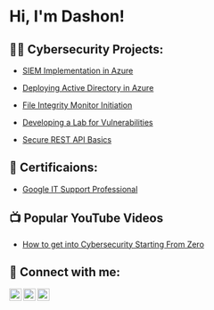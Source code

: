 <h1>Hi, I'm Dashon! </h1>

<h2>👨‍💻 Cybersecurity Projects:</h2>

  - [SIEM Implementation in Azure](https://github.com/DashonJennings/SIEMImplementationInAzure)
 
  - [Deploying Active Directory in Azure](https://github.com/DashonJennings/DeployingActiveDirectoryInAzure/tree/main)

  - [File Integrity Monitor Initiation](https://github.com/DashonJennings/FileIntegrityMonitorInitiation/tree/main)

  - [Developing a Lab for Vulnerabilities](https://github.com/DashonJennings/DevelopingALabForVulnerabilities/tree/main)

  - [Secure REST API Basics](https://github.com/DashonJennings/SecureRESTAPIBasics/tree/main)

<h2>📃 Certificaions:</h2>

  - [Google IT Support Professional](https://github.com/DashonJennings/GoogleITSupportProfessional/tree/main)



<h2>📺 Popular YouTube Videos</h2>

- [How to get into Cybersecurity Starting From Zero](https://www.youtube.com/watch?v=a83ASGn_V_s)

<h2> 🤳 Connect with me:</h2>

[<img align="left" alt="dashonjennings | YouTube" width="22px" src="https://cdn.jsdelivr.net/npm/simple-icons@v3/icons/youtube.svg" />][youtube]
[<img align="left" alt="dashonjennings | Twitter" width="22px" src="https://cdn.jsdelivr.net/npm/simple-icons@v3/icons/twitter.svg" />][twitter]
[<img align="left" alt="dashonjennings | LinkedIn" width="22px" src="https://cdn.jsdelivr.net/npm/simple-icons@v3/icons/linkedin.svg" />][linkedin]

[twitter]: https://twitter.com/dashonjennings
[youtube]: https://www.youtube.com/c/dashonjennings
[linkedin]: https://linkedin.com/in/dashonjennings

<!--
**DashonJennings/DashonJennings** is a ✨ _special_ ✨ repository because its `README.md` (this file) appears on your GitHub profile.

Here are some ideas to get you started:

- 🔭 I’m currently working on ...
- 🌱 I’m currently learning ...
- 👯 I’m looking to collaborate on ...
- 🤔 I’m looking for help with ...
- 💬 Ask me about ...
- 📫 How to reach me: ...
- 😄 Pronouns: ...
- ⚡ Fun fact: ...
-->
